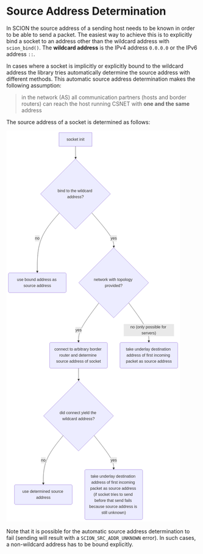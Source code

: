 # Source Address Determination

In SCION the source address of a sending host needs to be known in order to be able to send a packet. The easiest way to
achieve this is to explicitly bind a socket to an address other than the wildcard address with `scion_bind()`. The
**wildcard address** is the IPv4 address `0.0.0.0` or the IPv6 address `::`.

In cases where a socket is implicitly or explicitly bound to the wildcard address the library tries automatically
determine the
source address with different methods. This automatic source address determination makes the following assumption:
> in the network (AS) all communication partners (hosts and border routers) can reach the host running CSNET with **one
> and the same** address

The source address of a socket is determined as follows:

![Source Address Determination](source_address_determination.png)

Note that it is possible for the automatic source address determination to fail (sending will result with a
`SCION_SRC_ADDR_UNKNOWN` error). In such cases, a non-wildcard address has to be bound explicitly.